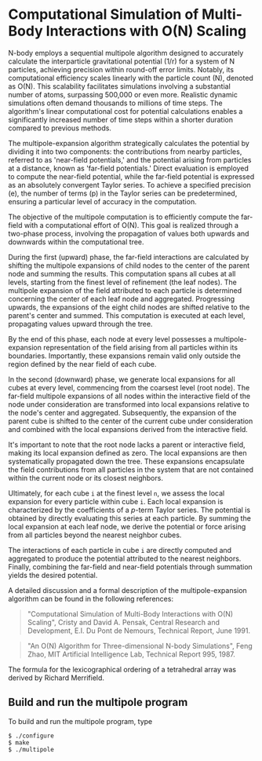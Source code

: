 # Computational Simulation of Multi-Body Interactions with O(N) Scaling

N-body employs a sequential multipole algorithm designed to accurately calculate the interparticle gravitational potential (1/r) for a system of N particles, achieving precision within round-off error limits. Notably, its computational efficiency scales linearly with the particle count (N), denoted as O(N). This scalability facilitates simulations involving a substantial number of atoms, surpassing 500,000 or even more. Realistic dynamic simulations often demand thousands to millions of time steps. The algorithm's linear computational cost for potential calculations enables a significantly increased number of time steps within a shorter duration compared to previous methods.

The multipole-expansion algorithm strategically calculates the potential by dividing it into two components: the contributions from nearby particles, referred to as 'near-field potentials,' and the potential arising from particles at a distance, known as 'far-field potentials.' Direct evaluation is employed to compute the near-field potential, while the far-field potential is expressed as an absolutely convergent Taylor series. To achieve a specified precision (e), the number of terms (p) in the Taylor series can be predetermined, ensuring a particular level of accuracy in the computation.

The objective of the multipole computation is to efficiently compute the far-field with a computational effort of O(N). This goal is realized through a two-phase process, involving the propagation of values both upwards and downwards within the computational tree.

During the first (upward) phase, the far-field interactions are calculated by shifting the multipole expansions of child nodes to the center of the parent node and summing the results. This computation spans all cubes at all levels, starting from the finest level of refinement (the leaf nodes). The multipole expansion of the field attributed to each particle is determined concerning the center of each leaf node and aggregated. Progressing upwards, the expansions of the eight child nodes are shifted relative to the parent's center and summed. This computation is executed at each level, propagating values upward through the tree.

By the end of this phase, each node at every level possesses a multipole-expansion representation of the field arising from all particles within its boundaries. Importantly, these expansions remain valid only outside the region defined by the near field of each cube.

In the second (downward) phase, we generate local expansions for all cubes at every level, commencing from the coarsest level (root node). The far-field multipole expansions of all nodes within the interactive field of the node under consideration are transformed into local expansions relative to the node's center and aggregated. Subsequently, the expansion of the parent cube is shifted to the center of the current cube under consideration and combined with the local expansions derived from the interactive field.

It's important to note that the root node lacks a parent or interactive field, making its local expansion defined as zero. The local expansions are then systematically propagated down the tree. These expansions encapsulate the field contributions from all particles in the system that are not contained within the current node or its closest neighbors.

Ultimately, for each cube `i` at the finest level `n`, we assess the local expansion for every particle within cube `i`. Each local expansion is characterized by the coefficients of a *p*-term Taylor series. The potential is obtained by directly evaluating this series at each particle. By summing the local expansion at each leaf node, we derive the potential or force arising from all particles beyond the nearest neighbor cubes.

The interactions of each particle in cube `i` are directly computed and aggregated to produce the potential attributed to the nearest neighbors. Finally, combining the far-field and near-field potentials through summation yields the desired potential.

A detailed discussion and a formal description of the multipole-expansion algorithm can be found in the following references:

> "Computational Simulation of Multi-Body Interactions with O(N) Scaling", Cristy and David A. Pensak, Central Research and Development, E.I. Du Pont de Nemours, Technical Report, June 1991.

> "An O(N) Algorithm for Three-dimensional N-body Simulations", Feng Zhao, MIT Artificial Intelligence Lab, Technical Report 995, 1987.

The formula for the lexicographical ordering of a tetrahedral array was derived by Richard Merrifield.

## Build and run the multipole program

To build and run the multipole program, type

```
$ ./configure
$ make
$ ./multipole
```
